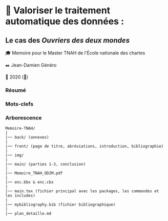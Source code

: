 #  :notebook_with_decorative_cover: Valoriser le traitement automatique des données : 

## Le cas des *Ouvriers des deux mondes*
 
:mortar_board: Memoire pour le Master TNAH de l'École nationale des chartes

:black_nib: Jean-Damien Généro

:calendar: 2020 (🦠)

### Résumé

### Mots-clefs

### Arborescence

```
Memoire-TNAH/
|
|── back/ (annexes)
|
|── front/ (page de titre, abréviations, introduction, bibliographie)
|
|── img/
|
|── main/ (parties 1-3, conclusion)
|
|── Memoire_TNAH_OD2M.pdf
|
|── enc.bbx & enc.cbx
|
|── main.tex (fichier principal avec les packages, les commandes et les includes)
|
|── mybibliography.bib (fichier bibliographique)
|
|── plan_detaille.md
```
